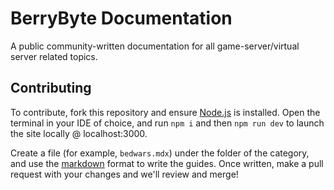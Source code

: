 # BerryByte Documentation
A public community-written documentation for all game-server/virtual server related topics.


## Contributing
To contribute, fork this repository and ensure [Node.js](https://nodejs.org/download/) is installed. Open the terminal in your IDE of choice, and run `npm i` and then `npm run dev` to launch the site locally @ localhost:3000.

Create a file (for example, `bedwars.mdx`) under the folder of the category, and use the [markdown](https://www.markdownguide.org/) format to write the guides. Once written, make a pull request with your changes and we'll review and merge!

